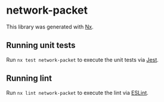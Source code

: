 # network-packet

This library was generated with [Nx](https://nx.dev).

## Running unit tests

Run `nx test network-packet` to execute the unit tests via [Jest](https://jestjs.io).

## Running lint

Run `nx lint network-packet` to execute the lint via [ESLint](https://eslint.org/).
